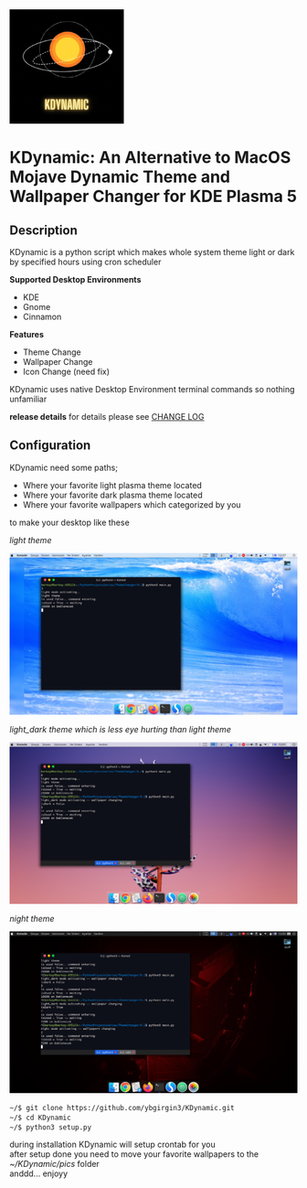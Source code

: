 <img src="images/KDynamicLogo.gif" width=200>

# KDynamic: An Alternative to MacOS Mojave Dynamic Theme and Wallpaper Changer for KDE Plasma 5

## Description

KDynamic is a python script which makes whole system theme light or dark by specified hours using cron scheduler

**Supported Desktop Environments**
- KDE
- Gnome
- Cinnamon

**Features**
- Theme Change
- Wallpaper Change
- Icon Change (need fix)

KDynamic uses native Desktop Environment terminal commands so nothing unfamiliar

__release details__
for details please see [CHANGE LOG](CHANGE_LOG)



## Configuration

KDynamic need some paths;
- Where your favorite light plasma theme located
- Where your favorite dark plasma theme located
- Where your favorite wallpapers which categorized by you

to make your desktop like these

*light theme*

<img src='images/light.png'/>

*light_dark theme which is less eye hurting than light theme*

<img src='images/light_dark_false.png'/>

*night theme*

<img src='images/night.png'/>


```sh
~/$ git clone https://github.com/ybgirgin3/KDynamic.git
~/$ cd KDynamic
~/$ python3 setup.py
```

during installation KDynamic will setup crontab for you<br>
after setup done you need to move your favorite wallpapers to the *~/KDynamic/pics* folder<br>
anddd... enjoyy



